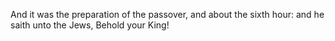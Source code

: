 And it was the preparation of the passover, and about the sixth hour: and he saith unto the Jews, Behold your King!
